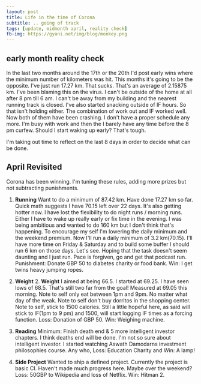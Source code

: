 ```yaml
---
layout: post
title: Life in the time of Corona
subtitle: .. going of track
tags: [update, midmonth april, reality check]
fb-img: https://gyani.net/img/blog/monkey.png
---
```


## early month reality check

In the last two months around the 17th or the 20th I'd post early wins where the minimum number of kilometers was hit. This months it's going to be the opposite. I've just run 17.27 km. That sucks. That's an average of 2.15875 km. I've been blaming this on the virus. I can't be outside of the home at all after 8 pm till 6 am. I can't be away from my building and the nearest running track is closed. I've also started snacking outside of IF hours. So that isn't holding either. The combination of work out and IF worked well. Now both of them have been crashing. I don't have a proper schedule any more. I'm busy with work and then the I barely have any time before the 8 pm curfew.  Should I start waking up early? That's tough.

I'm taking out time to reflect on the last 8 days in order to decide what can be done.

## April Revisited

Corona has been winning. I'm tuning these rules, adding more prizes but not subtracting punishments.

1. **Running** Want to do a minimum of 87.42 km. Have done 17.27 km so far. Quick math suggests I have 70.15 left over 22 days. It's also getting hotter now. I have lost the flexibility to do night runs / morning runs. Either I have to wake up really early or fix time in the evening. I was being ambitious and wanted to do 160 km but I don't think that's happening. To encourage my self I'm lowering the daily minimum and the weekend premium. Now I'll run a daily minimum of 3.2 km(70.15). I'll have more time on Friday & Saturday and to build some buffer I should run 6 km on those days. Let's see. Hoping that the task doesn't seem daunting and I just run. Pace is forgiven, go and get that podcast run. Punishment: Donate GBP 50 to diabetes charity or food bank. Win: I get twins heavy jumping ropes.

2. **Weight** 2. **Weight** I aimed at being 66.5. I started at 69.25. I have seen lows of 68.5. That's still two far from the goal! Measured at 69.05 this morning. Note to self only eat between 1pm and 9pm. No matter what day of the weak. Note to self don't buy dorritos in
the shopping center. Note to self, stick to 1500 calories. Still a little hopeful here, as said will stick to IF(1pm to 9 pm) and 1500, will start logging IF times as a forcing function. Loss: Donation of GBP 50. Win: Weighing machine.

3. **Reading** Minimum: Finish death end & 5 more intelligent investor chapters. I think deaths end will be done. I'm not so sure about intelligent investor. I started watching Aswath Damodarns investment philosophies course. Any who, Loss: Education Charity and Win: A lamp!

4. **Side Project** Wanted to ship a defined project. Currently the project is basic CI. Haven't made much progress here. Maybe over the weekend? Loss: 50GBP to Wikipedia and loss of Netflix. Win: Hitman 2.
